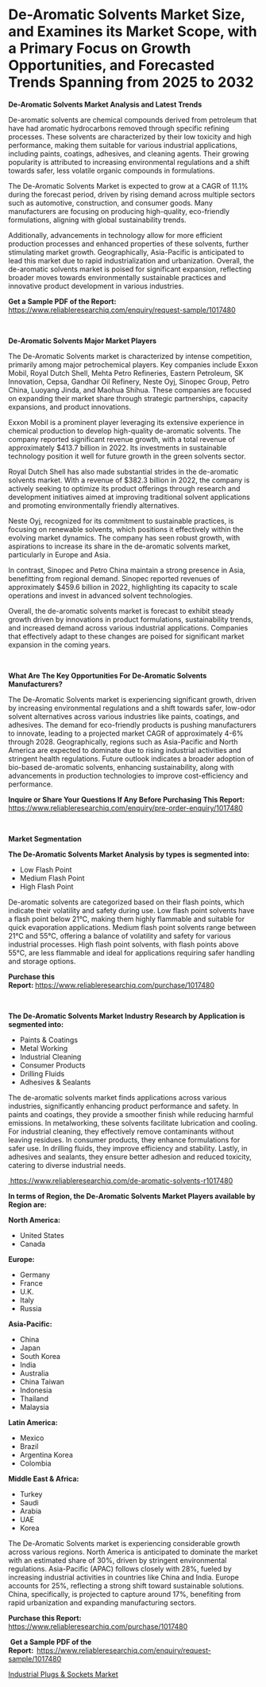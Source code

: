 <p><h1>De-Aromatic Solvents Market Size, and Examines its Market Scope, with a Primary Focus on Growth Opportunities, and Forecasted Trends Spanning from 2025 to 2032</h1></p><p><strong>De-Aromatic Solvents Market Analysis and Latest Trends</strong></p>
<p><p>De-aromatic solvents are chemical compounds derived from petroleum that have had aromatic hydrocarbons removed through specific refining processes. These solvents are characterized by their low toxicity and high performance, making them suitable for various industrial applications, including paints, coatings, adhesives, and cleaning agents. Their growing popularity is attributed to increasing environmental regulations and a shift towards safer, less volatile organic compounds in formulations.</p><p>The De-Aromatic Solvents Market is expected to grow at a CAGR of 11.1% during the forecast period, driven by rising demand across multiple sectors such as automotive, construction, and consumer goods. Many manufacturers are focusing on producing high-quality, eco-friendly formulations, aligning with global sustainability trends. </p><p>Additionally, advancements in technology allow for more efficient production processes and enhanced properties of these solvents, further stimulating market growth. Geographically, Asia-Pacific is anticipated to lead this market due to rapid industrialization and urbanization. Overall, the de-aromatic solvents market is poised for significant expansion, reflecting broader moves towards environmentally sustainable practices and innovative product development in various industries.</p></p>
<p><strong>Get a Sample PDF of the Report:&nbsp;</strong> <a href="https://www.reliableresearchiq.com/enquiry/request-sample/1017480?utm_campaign=3124&utm_medium=2&utm_source=Github&utm_content=ia&utm_term=21032025&utm_id=de-aromatic-solvents">https://www.reliableresearchiq.com/enquiry/request-sample/1017480</a></p>
<p>&nbsp;</p>
<p><strong>De-Aromatic Solvents Major Market Players</strong></p>
<p><p>The De-Aromatic Solvents market is characterized by intense competition, primarily among major petrochemical players. Key companies include Exxon Mobil, Royal Dutch Shell, Mehta Petro Refineries, Eastern Petroleum, SK Innovation, Cepsa, Gandhar Oil Refinery, Neste Oyj, Sinopec Group, Petro China, Luoyang Jinda, and Maohua Shihua. These companies are focused on expanding their market share through strategic partnerships, capacity expansions, and product innovations.</p><p>Exxon Mobil is a prominent player leveraging its extensive experience in chemical production to develop high-quality de-aromatic solvents. The company reported significant revenue growth, with a total revenue of approximately $413.7 billion in 2022. Its investments in sustainable technology position it well for future growth in the green solvents sector.</p><p>Royal Dutch Shell has also made substantial strides in the de-aromatic solvents market. With a revenue of $382.3 billion in 2022, the company is actively seeking to optimize its product offerings through research and development initiatives aimed at improving traditional solvent applications and promoting environmentally friendly alternatives.</p><p>Neste Oyj, recognized for its commitment to sustainable practices, is focusing on renewable solvents, which positions it effectively within the evolving market dynamics. The company has seen robust growth, with aspirations to increase its share in the de-aromatic solvents market, particularly in Europe and Asia.</p><p>In contrast, Sinopec and Petro China maintain a strong presence in Asia, benefitting from regional demand. Sinopec reported revenues of approximately $459.6 billion in 2022, highlighting its capacity to scale operations and invest in advanced solvent technologies.</p><p>Overall, the de-aromatic solvents market is forecast to exhibit steady growth driven by innovations in product formulations, sustainability trends, and increased demand across various industrial applications. Companies that effectively adapt to these changes are poised for significant market expansion in the coming years.</p></p>
<p>&nbsp;</p>
<p><strong>What Are The Key Opportunities For De-Aromatic Solvents Manufacturers?</strong></p>
<p><p>The De-Aromatic Solvents market is experiencing significant growth, driven by increasing environmental regulations and a shift towards safer, low-odor solvent alternatives across various industries like paints, coatings, and adhesives. The demand for eco-friendly products is pushing manufacturers to innovate, leading to a projected market CAGR of approximately 4-6% through 2028. Geographically, regions such as Asia-Pacific and North America are expected to dominate due to rising industrial activities and stringent health regulations. Future outlook indicates a broader adoption of bio-based de-aromatic solvents, enhancing sustainability, along with advancements in production technologies to improve cost-efficiency and performance.</p></p>
<p><strong>Inquire or Share Your Questions If Any Before Purchasing This Report:</strong> <a href="https://www.reliableresearchiq.com/enquiry/pre-order-enquiry/1017480?utm_campaign=3124&utm_medium=2&utm_source=Github&utm_content=ia&utm_term=21032025&utm_id=de-aromatic-solvents">https://www.reliableresearchiq.com/enquiry/pre-order-enquiry/1017480</a></p>
<p>&nbsp;</p>
<p><strong>Market Segmentation</strong></p>
<p><strong>The De-Aromatic Solvents Market Analysis by types is segmented into:</strong></p>
<p><ul><li>Low Flash Point</li><li>Medium Flash Point</li><li>High Flash Point</li></ul></p>
<p><p>De-aromatic solvents are categorized based on their flash points, which indicate their volatility and safety during use. Low flash point solvents have a flash point below 21°C, making them highly flammable and suitable for quick evaporation applications. Medium flash point solvents range between 21°C and 55°C, offering a balance of volatility and safety for various industrial processes. High flash point solvents, with flash points above 55°C, are less flammable and ideal for applications requiring safer handling and storage options.</p></p>
<p><strong>Purchase this Report:&nbsp;</strong><a href="https://www.reliableresearchiq.com/purchase/1017480?utm_campaign=3124&utm_medium=2&utm_source=Github&utm_content=ia&utm_term=21032025&utm_id=de-aromatic-solvents">https://www.reliableresearchiq.com/purchase/1017480</a></p>
<p>&nbsp;</p>
<p><strong>The De-Aromatic Solvents Market Industry Research by Application is segmented into:</strong></p>
<p><ul><li>Paints & Coatings</li><li>Metal Working</li><li>Industrial Cleaning</li><li>Consumer Products</li><li>Drilling Fluids</li><li>Adhesives & Sealants</li></ul></p>
<p><p>The de-aromatic solvents market finds applications across various industries, significantly enhancing product performance and safety. In paints and coatings, they provide a smoother finish while reducing harmful emissions. In metalworking, these solvents facilitate lubrication and cooling. For industrial cleaning, they effectively remove contaminants without leaving residues. In consumer products, they enhance formulations for safer use. In drilling fluids, they improve efficiency and stability. Lastly, in adhesives and sealants, they ensure better adhesion and reduced toxicity, catering to diverse industrial needs.</p></p>
<p><a href="https://www.reliableresearchiq.com/de-aromatic-solvents-r1017480?utm_campaign=3124&utm_medium=2&utm_source=Github&utm_content=ia&utm_term=21032025&utm_id=de-aromatic-solvents">&nbsp;https://www.reliableresearchiq.com/de-aromatic-solvents-r1017480</a></p>
<p><strong>In terms of Region, the De-Aromatic Solvents Market Players available by Region are:</strong></p>
<p>
    <p> <strong> North America: </strong>
        <ul>
            <li>United States</li>
            <li>Canada</li>
        </ul>
        </p> 
    <p> <strong> Europe: </strong>
        <ul>
            <li>Germany</li>
            <li>France</li>
            <li>U.K.</li>
            <li>Italy</li>
            <li>Russia</li>
        </ul>
        </p> 
    <p> <strong> Asia-Pacific: </strong>
        <ul>
            <li>China</li>
            <li>Japan</li>
            <li>South Korea</li>
            <li>India</li>
            <li>Australia</li>
            <li>China Taiwan</li>
            <li>Indonesia</li>
            <li>Thailand</li>
            <li>Malaysia</li>
        </ul>
        </p> 
    <p> <strong> Latin America: </strong>
        <ul>
            <li>Mexico</li>
            <li>Brazil</li>
            <li>Argentina Korea</li>
            <li>Colombia</li>
        </ul>
        </p> 
    <p> <strong> Middle East & Africa: </strong>
        <ul>
            <li>Turkey</li>
            <li>Saudi</li>
            <li>Arabia</li>
            <li>UAE</li>
            <li>Korea</li>
        </ul>
    </p>
    </p>
<p><p>The De-Aromatic Solvents market is experiencing considerable growth across various regions. North America is anticipated to dominate the market with an estimated share of 30%, driven by stringent environmental regulations. Asia-Pacific (APAC) follows closely with 28%, fueled by increasing industrial activities in countries like China and India. Europe accounts for 25%, reflecting a strong shift toward sustainable solutions. China, specifically, is projected to capture around 17%, benefiting from rapid urbanization and expanding manufacturing sectors.</p></p>
<p><strong>Purchase this Report: </strong><a href="https://www.reliableresearchiq.com/purchase/1017480?utm_campaign=3124&utm_medium=2&utm_source=Github&utm_content=ia&utm_term=21032025&utm_id=de-aromatic-solvents">https://www.reliableresearchiq.com/purchase/1017480</a></p>
<p>&nbsp;<strong>Get a Sample PDF of the Report:&nbsp;&nbsp;</strong><a href="https://www.reliableresearchiq.com/enquiry/request-sample/1017480?utm_campaign=3124&utm_medium=2&utm_source=Github&utm_content=ia&utm_term=21032025&utm_id=de-aromatic-solvents">https://www.reliableresearchiq.com/enquiry/request-sample/1017480</a></p>
<p><strong></strong></p>
<p><p><a href="https://github.com/seyalshudae7/Market-Research-Report-List-1/blob/main/industrial-plugs-sockets-market.md?utm_campaign=3124&utm_medium=2&utm_source=Github&utm_content=ia&utm_term=21032025&utm_id=de-aromatic-solvents">Industrial Plugs & Sockets Market</a></p></p>
